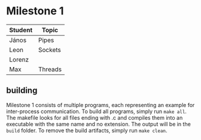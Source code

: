 # Milestone 1
|Student   |Topic   |
|---|---|
|János   |Pipes   |
|Leon   |Sockets   |
|Lorenz   |   |
|Max   | Threads  |


## building
Milestone 1 consists of multiple programs, each representing an example for inter-process communication. To build all programs, simply run `make all`. The makefile looks for all files ending with .c and compiles them into an executable with the same name and no extension. The output will be in the `build` folder. To remove the build artifacts, simply run `make clean`.
